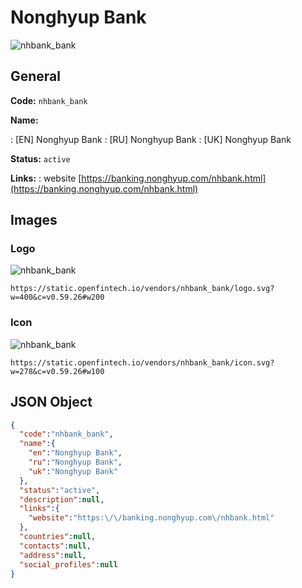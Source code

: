 
# Nonghyup Bank 
![nhbank_bank](https://static.openfintech.io/vendors/nhbank_bank/logo.svg?w=400&c=v0.59.26#w200)  

## General 
 
**Code:** `nhbank_bank` 
 
**Name:** 
 
:	[EN] Nonghyup Bank 
:	[RU] Nonghyup Bank 
:	[UK] Nonghyup Bank 
 
**Status:** `active` 
 
**Links:** 
: website [https://banking.nonghyup.com/nhbank.html](https://banking.nonghyup.com/nhbank.html) 
 

## Images 

### Logo 
 
![nhbank_bank](https://static.openfintech.io/vendors/nhbank_bank/logo.svg?w=400&c=v0.59.26#w200)  

```
https://static.openfintech.io/vendors/nhbank_bank/logo.svg?w=400&c=v0.59.26#w200
```  

### Icon 
 
![nhbank_bank](https://static.openfintech.io/vendors/nhbank_bank/icon.svg?w=278&c=v0.59.26#w100)  

```
https://static.openfintech.io/vendors/nhbank_bank/icon.svg?w=278&c=v0.59.26#w100
```  

## JSON Object 

```json
{
  "code":"nhbank_bank",
  "name":{
    "en":"Nonghyup Bank",
    "ru":"Nonghyup Bank",
    "uk":"Nonghyup Bank"
  },
  "status":"active",
  "description":null,
  "links":{
    "website":"https:\/\/banking.nonghyup.com\/nhbank.html"
  },
  "countries":null,
  "contacts":null,
  "address":null,
  "social_profiles":null
}
```  
